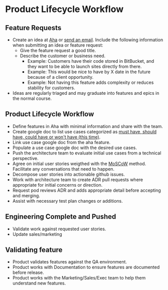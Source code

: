 # Product Lifecycle Workflow

## Feature Requests
- Create an idea at [Aha](https://drud.aha.io/products/LIVE/ideas/new) or [send an email](mailto:ideas-LIVE-drud@mailer.aha.io). Include the following information when submitting an idea or feature request:
  - Give the feature request a good title.
  - Describe the customer or business need.
    - Example: Customers have their code stored in BitBucket, and they want to be able to launch sites directly from there.
    - Example: This would be nice to have by X date in the future because of a client opportunity.
    - Example: Not having this feature adds complexity or reduces stability for customers.
- Ideas are regularly triaged and may graduate into features and epics in the normal course.
## Product Lifecycle Workflow
- Define features in Aha with minimal information and share with the team.
- Create google doc to list use cases categorized as [must have, should have, could have or won't have (this time)](https://en.wikipedia.org/wiki/MoSCoW_method).
- Link use case google doc from the aha feature.
- Populate a use case google doc with the desired use cases.
- Push the architecture team to evaluate initial use cases from a technical perspective.
- Agree on initial user stories weigthed with the [MoSCoW](https://en.wikipedia.org/wiki/MoSCoW_method) method. Facilitate any conversations that need to happen.
- Decompose user stories into actionable github issues.
- Work with architecture team to create ADR pull requests where appropriate for initial concerns or direction.
- Request pod reviews ADR and adds appropriate detail before accepting and merging.
- Assist with necessary test plan changes or additions.
## Engineering Complete and Pushed
- Validate work against requested user stories.
- Update sales/marketing
## Validating feature
- Product validates features against the QA environment.
- Product works with Documentation to ensure features are documented before release.
- Product works with the Marketing/Sales/Exec team to help them understand new features.
